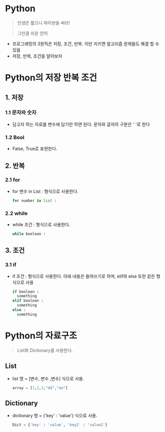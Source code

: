 # Python

> 인생은 짧으니 파이썬을 써라!
>
> 그만큼 쉬운 언어



- 프로그래밍의 3원칙은 저장, 조건, 반복. 이만 지키면 알고리즘 문제들도 해결 할 수 있음
- 저장, 반복, 조건을 알아보자

# Python의 저장 반복 조건

## 1. 저장

### 1.1 문자와 숫자

- 담고자 하는 자료를 변수에 담기만 하면 된다. 문자와 글자의 구분은 ' '로 한다

### 1.2 Bool

- False, True로 표현한다.



## 2. 반복

### 2.1 for

- for 변수 in List : 형식으로 사용한다.

  ```python
  for number in list :
  ```



### 2.2 while

- while 조건 : 형식으로 사용한다.

  ```python
  while boolean :
  ```



## 3. 조건

### 3.1 if

- if 조건 : 형식으로 사용한다. 아래 내용은 들여쓰기로 하며, elif와 else 또한 같은 형식으로 사용

  ```python
  if boolean :
  	something
  elif boolean :
  	something
  else :
  	something
  ```



# Python의 자료구조

> List와 Dictionary를 사용한다.

## List

- list 명 = [변수, 변수 ,변수] 식으로 사용.

  ```python
  array = [1,2,3,"dd","ee"]
  ```

## Dictionary

- dictionary 명 = {'key' : 'value'} 식으로 사용.

  ```python
  Dict = {'key' : 'value', 'key2' : 'value2'}
  ```

  